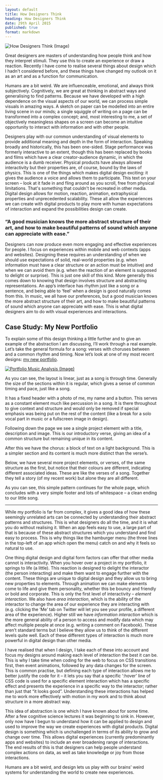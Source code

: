 ```yaml
---
layout: default
title: How Designers Think
heading: How Designers Think
date: 29th April 2015
published: true
format: markdown
---
```


![How Designers Think (Image)](https://41.media.tumblr.com/15e3922bfaee447310dc8b4494787570/tumblr_nludbae0Hi1rk6vlyo1_1280.png)

Great designers are masters of understanding how people think and how they interpret stimuli. They use this to create an&nbsp;experience or draw&nbsp;a reaction.&nbsp;Recently I have come to realise several things about design which I hadn't considered before, and these things have changed my outlook on it as an art and as a function for communication.

Humans are a bit weird. We are influenceable, emotional, and always&nbsp;think subjectively. Cognitively, we are great at thinking in abstract ways and generalising to find patterns.&nbsp;Because we have developed with a high dependence on the visual aspects of our world, we can process simple visuals in amazing ways. A sketch on paper can be modelled into an entire living scene in our minds; a single squiggle of writing on a page can be transformed into a complex concept; and, most interesting to me, a set of objectively meaningless shapes on a screen can become an intuitive opportunity to interact with information and with other people.

Designers play with our common understanding of visual elements to provide&nbsp;additional meaning and depth in the form of interaction. Speaking broadly and historically, this has been one-sided. Stage performance was formerly interactive to an extent, though this has been&nbsp;replaced by&nbsp;books and films which have&nbsp;a clear creator-audience dynamic, in which the audience is a dumb receiver. Physical products have always allowed interactivity but their properties are, of course, bound by the laws of physics. This is one of the things which makes digital design exciting: it gives the audience a voice and allows them to participate. This&nbsp;text on your screen – look at it fade in and fling around as you scroll, free from physical limitations. That's something that couldn't be recreated in&nbsp;other media. Digital design allows for motion, reaction, animation, extraphysical properties and unprecedented scalability. These all allow the experiences we can create with digital products to play more with human expectations of interaction and expand the possibilities design can create.

### “A good musician knows the more abstract structure of their art, and how to make beautiful patterns of sound which anyone can appreciate with ease.”

Designers can now produce even more engaging and effective experiences for people. I focus on experiences within mobile and web contexts (apps and websites). Designing these requires an understanding of when we should use expectations of solid, real-world properties (e.g. when information must have a clear structure or an action must be intuitive) and when we can avoid them (e.g. when the reaction of an element is supposed to delight or surprise). This is just one skill of this kind. More generally this comes down to knowing that design involves structure and abstracting representations. An app’s interface has rhythm just like a song or a sentence, and being able to ‘feel’ when a design is good naturally comes from this. In music, we all have our preferences, but a good musician knows the more abstract structure of their art, and how to make beautiful patterns of sound which anyone can appreciate with ease. This is what digital designers aim to do with visual experiences and interactions.

## Case Study: My New Portfolio

To explain some of this design thinking a little further and to give an example of the abstraction I am discussing, I’ll work through a real example. Let’s take the general formula for a song: verses with choruses between and a common rhythm and timing. Now let’s look at one of my most recent designs: [my new portfolio](grahammacphee.co.uk).

[![Portfolio Music Analysis (Image)](https://40.media.tumblr.com/4c01bf911675f2b19dab5d4eec4eeb61/tumblr_nludbae0Hi1rk6vlyo2_1280.png)](http://grahammacphee.co.uk)

As you can see, the layout is linear, just as a song is through time. Generally the size of the sections within it is regular, which gives a sense of common timing and pace, just like a song.

It has a fixed header with a photo of me, my name and a button. This serves as a constant element much like percussion in a song. It is there throughout to give context and structure and would only be removed if special emphasis was being put on the rest of the content (like a break for a solo vocal part in music or a fullscreen image in design).

Following down the page we see a single project element with a title, description and image. This is our introductory verse, giving an idea of a common structure but remaining unique in its content.

After this we have the chorus: a block of text on a light background. This is a simpler section and its content is much more distinct than the verse’s.

Below, we have several more project elements, or verses, of the same structure as the first, but notice that their colours are different, indicating different associated ideas. These are like the verses of a song. Together they tell a story (of my recent work) but alone they are all different.

As you can see, this simple pattern continues for the whole page, which concludes with a very simple footer and lots of whitespace – a clean ending to our little song.

* * *

While my portfolio is far from complex, it gives a good idea of how these seemingly unrelated arts can be connected by understanding their abstract patterns and structures. This is what designers do all the time, and it is what you do without realising it. When an app feels easy to use, a large part of that is because of these abstract structures which you understand and find easy to process. This is why things like the hamburger menu (the three lines in the top-left of an app which open the menu) catch on and why it feels so natural to use.

One thing digital design and digital form factors can offer that other media cannot is interactivity. When you hover over a project in my portfolio, it springs to life (a little). This reaction is designed to delight the interactor (the person interacting) and make them want to engage further with the content. These things are unique to digital design and they allow us to bring new properties to elements. Through animation we can make elements come to life and give them personality, whether this be bouncy and friendly or bold and corporate. This is only the first level of interactivity – _element interaction_. We also have _area interaction_, which is the ability of the interactor to change the area of our experience they are interacting with (e.g. clicking the ‘Me’ tab on Twitter will let you see your profile, a different area of the experience). Higher still we have _information interaction_ which is the more general ability of a person to access and modify data which may affect multiple people at once (e.g. writing a comment on Facebook). These aren’t standard terms but I believe they allow us to think of the different levels quite well. Each of these different types of interaction is much more powerful in digital design than other media.&nbsp;

I have realised that when I design, I take each of these into account and focus my designs around making each level of interaction the best it can be. This is why I take time when coding for the web to focus on CSS transitions first, then event animations, followed by any data changes for the screen. This is common practise, but defining each type of interaction allows me to better justify the code for it – it lets you say that a specific ‘:hover’ line of CSS code is used for a specific element interaction which has a specific effect and presents the experience in a specific way to the interactor; rather than just that&nbsp;“it looks good”. Understanding these interactions has helped me to work more effectively with motion in my work and to think about structure in a more abstract way.

This idea of abstraction is one which I have known about for some time. After a few cognitive science lectures it was beginning to sink in. However, only now have I begun to understand how it can be applied to design and used to improve the way we create experiences with digital products. Digital design is something which is unchallenged in terms of its ability to grow and change over time. This allows digital experiences (currently predominantly apps and websites) to include an ever broadening range of interactions. The end results of this is that designers can help people understand complex actions on data, as well as take knowledge or joy from those interactions.

Humans are a bit weird, and design lets us play with our brains’ weird systems for understanding the world to create new experiences.
